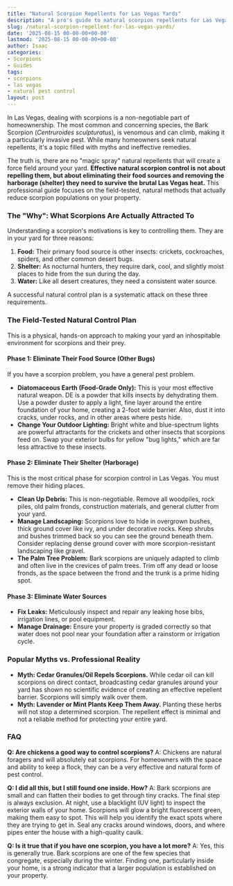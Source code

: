 ```yaml
---
title: "Natural Scorpion Repellents for Las Vegas Yards"
description: "A pro's guide to natural scorpion repellents for Las Vegas yards. Learn what actually works—from diatomaceous earth to habitat removal—and which popular myths to avoid."
slug: /natural-scorpion-repellent-for-las-vegas-yards/
date: '2025-08-15 00-00-00+00-00'
lastmod: '2025-08-15 00-00-00+00-00'
author: Isaac
categories:
- Scorpions
- Guides
tags:
- scorpions
- las vegas
- natural pest control
layout: post
---
```

In Las Vegas, dealing with scorpions is a non-negotiable part of homeownership. The most common and concerning species, the Bark Scorpion (*Centruroides sculpturatus*), is venomous and can climb, making it a particularly invasive pest. While many homeowners seek natural repellents, it's a topic filled with myths and ineffective remedies.

The truth is, there are no "magic spray" natural repellents that will create a force field around your yard. **Effective natural scorpion control is not about repelling them, but about eliminating their food sources and removing the harborage (shelter) they need to survive the brutal Las Vegas heat.** This professional guide focuses on the field-tested, natural methods that actually reduce scorpion populations on your property.

### The "Why": What Scorpions Are Actually Attracted To

Understanding a scorpion's motivations is key to controlling them. They are in your yard for three reasons:

1.  **Food:** Their primary food source is other insects: crickets, cockroaches, spiders, and other common desert bugs.
2.  **Shelter:** As nocturnal hunters, they require dark, cool, and slightly moist places to hide from the sun during the day.
3.  **Water:** Like all desert creatures, they need a consistent water source.

A successful natural control plan is a systematic attack on these three requirements.

### The Field-Tested Natural Control Plan

This is a physical, hands-on approach to making your yard an inhospitable environment for scorpions and their prey.

#### Phase 1: Eliminate Their Food Source (Other Bugs)

If you have a scorpion problem, you have a general pest problem.

*   **Diatomaceous Earth (Food-Grade Only):** This is your most effective natural weapon. DE is a powder that kills insects by dehydrating them. Use a powder duster to apply a light, fine layer around the entire foundation of your home, creating a 2-foot wide barrier. Also, dust it into cracks, under rocks, and in other areas where pests hide.
*   **Change Your Outdoor Lighting:** Bright white and blue-spectrum lights are powerful attractants for the crickets and other insects that scorpions feed on. Swap your exterior bulbs for yellow "bug lights," which are far less attractive to these insects.

#### Phase 2: Eliminate Their Shelter (Harborage)

This is the most critical phase for scorpion control in Las Vegas. You must remove their hiding places.

*   **Clean Up Debris:** This is non-negotiable. Remove all woodpiles, rock piles, old palm fronds, construction materials, and general clutter from your yard.
*   **Manage Landscaping:** Scorpions love to hide in overgrown bushes, thick ground cover like ivy, and under decorative rocks. Keep shrubs and bushes trimmed back so you can see the ground beneath them. Consider replacing dense ground cover with more scorpion-resistant landscaping like gravel.
*   **The Palm Tree Problem:** Bark scorpions are uniquely adapted to climb and often live in the crevices of palm trees. Trim off any dead or loose fronds, as the space between the frond and the trunk is a prime hiding spot.

#### Phase 3: Eliminate Water Sources

*   **Fix Leaks:** Meticulously inspect and repair any leaking hose bibs, irrigation lines, or pool equipment.
*   **Manage Drainage:** Ensure your property is graded correctly so that water does not pool near your foundation after a rainstorm or irrigation cycle.

### Popular Myths vs. Professional Reality

*   **Myth: Cedar Granules/Oil Repels Scorpions.** While cedar oil can kill scorpions on direct contact, broadcasting cedar granules around your yard has shown no scientific evidence of creating an effective repellent barrier. Scorpions will simply walk over them.
*   **Myth: Lavender or Mint Plants Keep Them Away.** Planting these herbs will not stop a determined scorpion. The repellent effect is minimal and not a reliable method for protecting your entire yard.

### FAQ

**Q: Are chickens a good way to control scorpions?**
A: Chickens are natural foragers and will absolutely eat scorpions. For homeowners with the space and ability to keep a flock, they can be a very effective and natural form of pest control.

**Q: I did all this, but I still found one inside. How?**
A: Bark scorpions are small and can flatten their bodies to get through tiny cracks. The final step is always exclusion. At night, use a blacklight (UV light) to inspect the exterior walls of your home. Scorpions will glow a bright fluorescent green, making them easy to spot. This will help you identify the exact spots where they are trying to get in. Seal any cracks around windows, doors, and where pipes enter the house with a high-quality caulk.

**Q: Is it true that if you have one scorpion, you have a lot more?**
A: Yes, this is generally true. Bark scorpions are one of the few species that congregate, especially during the winter. Finding one, particularly inside your home, is a strong indicator that a larger population is established on your property.